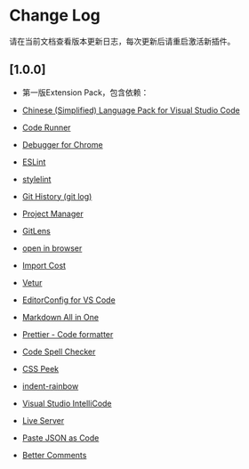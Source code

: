 # Change Log

请在当前文档查看版本更新日志，每次更新后请重启激活新插件。

## [1.0.0]

- 第一版Extension Pack，包含依赖：

- [Chinese (Simplified) Language Pack for Visual Studio Code
](https://marketplace.visualstudio.com/items?itemName=ms-ceintl.vscode-language-pack-zh-hans)
- [Code Runner](https://marketplace.visualstudio.com/items?itemName=formulahendry.code-runner)
- [Debugger for Chrome](https://marketplace.visualstudio.com/items?itemName=msjsdiag.debugger-for-chrome)
- [ESLint](https://marketplace.visualstudio.com/items?itemName=dbaeumer.vscode-eslint)
- [stylelint](https://marketplace.visualstudio.com/items?itemName=stylelint.vscode-stylelint)
- [Git History (git log)](https://marketplace.visualstudio.com/items?itemName=donjayamanne.githistory)
- [Project Manager](https://marketplace.visualstudio.com/items?itemName=alefragnani.project-manager)
- [GitLens](https://marketplace.visualstudio.com/items?itemName=eamodio.gitlens)
- [open in browser](https://marketplace.visualstudio.com/items?itemName=techer.open-in-browser)
- [Import Cost](https://marketplace.visualstudio.com/items?itemName=wix.vscode-import-cost)
- [Vetur](https://marketplace.visualstudio.com/items?itemName=octref.vetur)
- [EditorConfig for VS Code](https://marketplace.visualstudio.com/items?itemName=editorconfig.editorconfig)
- [Markdown All in One](https://marketplace.visualstudio.com/items?itemName=yzhang.markdown-all-in-one)
- [Prettier - Code formatter](https://marketplace.visualstudio.com/items?itemName=esbenp.prettier-vscode)
- [Code Spell Checker](https://marketplace.visualstudio.com/items?itemName=streetsidesoftware.code-spell-checker)
- [CSS Peek](https://marketplace.visualstudio.com/items?itemName=pranaygp.vscode-css-peek)
- [indent-rainbow](https://marketplace.visualstudio.com/items?itemName=oderwat.indent-rainbow)
- [Visual Studio IntelliCode](https://marketplace.visualstudio.com/items?itemName=visualstudioexptteam.vscodeintellicode)
- [Live Server](https://marketplace.visualstudio.com/items?itemName=ritwickdey.liveserver)
- [Paste JSON as Code](https://marketplace.visualstudio.com/items?itemName=quicktype.quicktype)
- [Better Comments](https://marketplace.visualstudio.com/items?itemName=aaron-bond.better-comments)